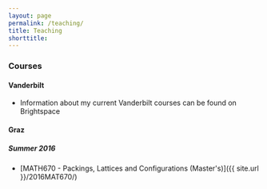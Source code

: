 ```yaml
---
layout: page
permalink: /teaching/
title: Teaching
shorttitle:
---
```


### Courses

#### Vanderbilt 

* Information about my current Vanderbilt courses can be found on Brightspace

#### Graz 

##### Summer 2016
* [MATH670 - Packings, Lattices and Configurations (Master's)]({{ site.url }}/2016MAT670/)
